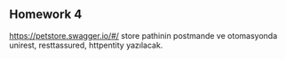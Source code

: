 ## Homework 4

https://petstore.swagger.io/#/ store pathinin postmande ve otomasyonda unirest, resttassured, httpentity yazılacak.